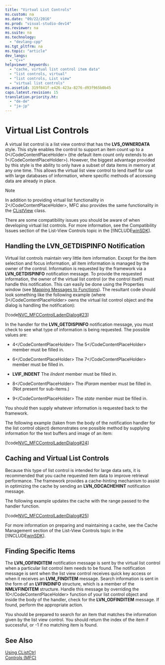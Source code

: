 ```yaml
---
title: "Virtual List Controls"
ms.custom: na
ms.date: "09/22/2016"
ms.prod: "visual-studio-dev14"
ms.reviewer: na
ms.suite: na
ms.technology: 
  - "devlang-cpp"
ms.tgt_pltfrm: na
ms.topic: "article"
dev_langs: 
  - "C++"
helpviewer_keywords: 
  - "cache, virtual list control item data"
  - "list controls, virtual"
  - "list controls, List view"
  - "virtual list controls"
ms.assetid: 319f841f-e426-423a-8276-d93f965b0b45
caps.latest.revision: 15
translation.priority.ht: 
  - "de-de"
  - "ja-jp"
---
```

# Virtual List Controls
A virtual list control is a list view control that has the **LVS_OWNERDATA** style. This style enables the control to support an item count up to a <CodeContentPlaceHolder>0\</CodeContentPlaceHolder> (the default item count only extends to an <CodeContentPlaceHolder>1\</CodeContentPlaceHolder>). However, the biggest advantage provided by this style is the ability to only have a subset of data items in memory at any one time. This allows the virtual list view control to lend itself for use with large databases of information, where specific methods of accessing data are already in place.  
  
> [!NOTE]
>  In addition to providing virtual list functionality in <CodeContentPlaceHolder>2\</CodeContentPlaceHolder>, MFC also provides the same functionality in the [CListView](../vs140/clistview-class.md) class.  
  
 There are some compatibility issues you should be aware of when developing virtual list controls. For more information, see the Compatibility Issues section of the List-View Controls topic in the [!INCLUDE[winSDK](../vs140/includes/winsdk_md.md)].  
  
## Handling the LVN_GETDISPINFO Notification  
 Virtual list controls maintain very little item information. Except for the item selection and focus information, all item information is managed by the owner of the control. Information is requested by the framework via a **LVN_GETDISPINFO** notification message. To provide the requested information, the owner of the virtual list control (or the control itself) must handle this notification. This can easily be done using the Properties window (see [Mapping Messages to Functions](../vs140/mapping-messages-to-functions.md)). The resultant code should look something like the following example (where <CodeContentPlaceHolder>3\</CodeContentPlaceHolder> owns the virtual list control object and the dialog is handling the notification):  
  
 [!code[NVC_MFCControlLadenDialog#23](../vs140/codesnippet/CPP/virtual-list-controls_1.cpp)]  
  
 In the handler for the **LVN_GETDISPINFO** notification message, you must check to see what type of information is being requested. The possible values are:  
  
-   <CodeContentPlaceHolder>4\</CodeContentPlaceHolder> The <CodeContentPlaceHolder>5\</CodeContentPlaceHolder> member must be filled in.  
  
-   <CodeContentPlaceHolder>6\</CodeContentPlaceHolder> The <CodeContentPlaceHolder>7\</CodeContentPlaceHolder> member must be filled in.  
  
-   **LVIF_INDENT** The *iIndent* member must be filled in.  
  
-   <CodeContentPlaceHolder>8\</CodeContentPlaceHolder> The *lParam* member must be filled in. (Not present for sub-items.)  
  
-   <CodeContentPlaceHolder>9\</CodeContentPlaceHolder> The *state* member must be filled in.  
  
 You should then supply whatever information is requested back to the framework.  
  
 The following example (taken from the body of the notification handler for the list control object) demonstrates one possible method by supplying information for the text buffers and image of an item:  
  
 [!code[NVC_MFCControlLadenDialog#24](../vs140/codesnippet/CPP/virtual-list-controls_2.cpp)]  
  
## Caching and Virtual List Controls  
 Because this type of list control is intended for large data sets, it is recommended that you cache requested item data to improve retrieval performance. The framework provides a cache-hinting mechanism to assist in optimizing the cache by sending an **LVN_ODCACHEHINT** notification message.  
  
 The following example updates the cache with the range passed to the handler function.  
  
 [!code[NVC_MFCControlLadenDialog#25](../vs140/codesnippet/CPP/virtual-list-controls_3.cpp)]  
  
 For more information on preparing and maintaining a cache, see the Cache Management section of the List-View Controls topic in the [!INCLUDE[winSDK](../vs140/includes/winsdk_md.md)].  
  
## Finding Specific Items  
 The **LVN_ODFINDITEM** notification message is sent by the virtual list control when a particular list control item needs to be found. The notification message is sent when the list view control receives quick key access or when it receives an **LVM_FINDITEM** message. Search information is sent in the form of an **LVFINDINFO** structure, which is a member of the **NMLVFINDITEM** structure. Handle this message by overriding the <CodeContentPlaceHolder>10\</CodeContentPlaceHolder> function of your list control object and inside the body of the handler, check for the **LVN_ODFINDITEM** message. If found, perform the appropriate action.  
  
 You should be prepared to search for an item that matches the information given by the list view control. You should return the index of the item if successful, or -1 if no matching item is found.  
  
## See Also  
 [Using CListCtrl](../vs140/using-clistctrl.md)   
 [Controls (MFC)](../vs140/controls--mfc-.md)